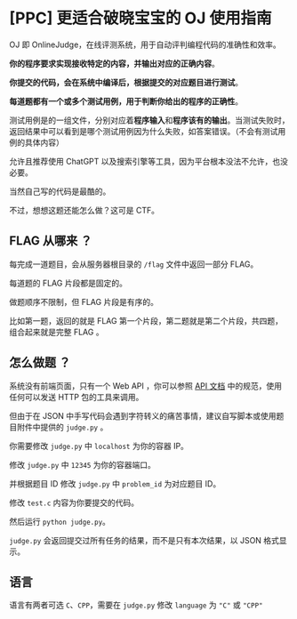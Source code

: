 # \[PPC\] 更适合破晓宝宝的 OJ 使用指南

OJ 即 OnlineJudge，在线评测系统，用于自动评判编程代码的准确性和效率。

**你的程序要求实现接收特定的内容，并输出对应的正确内容**。

**你提交的代码，会在系统中编译后，根据提交的对应题目进行测试**。

**每道题都有一个或多个测试用例，用于判断你给出的程序的正确性**。

测试用例是的一组文件，分别对应着**程序输入**和**程序该有的输出**。当测试失败时，返回结果中可以看到是哪个测试用例因为什么失败，如答案错误。（不会有测试用例的具体内容）

允许且推荐使用 ChatGPT 以及搜索引擎等工具，因为平台根本没法不允许，也没必要。

当然自己写的代码是最酷的。

不过，想想这题还能怎么做？这可是 CTF。

## FLAG 从哪来 ？

每完成一道题目，会从服务器根目录的 `/flag` 文件中返回一部分 FLAG。

每道题的 FLAG 片段都是固定的。

做题顺序不限制，但 FLAG 片段是有序的。

比如第一题，返回的就是 FLAG 第一个片段，第二题就是第二个片段，共四题，组合起来就是完整 FLAG 。

## 怎么做题 ？

系统没有前端页面，只有一个 Web API ，你可以参照 [API 文档](API.md) 中的规范，使用任何可以发送 HTTP 包的工具来调用。

但由于在 JSON 中手写代码会遇到字符转义的痛苦事情，建议自写脚本或使用题目附件中提供的 `judge.py` 。

你需要修改 `judge.py` 中 `localhost` 为你的容器 IP。

修改 `judge.py` 中 `12345` 为你的容器端口。

并根据题目 ID 修改 `judge.py` 中 `problem_id` 为对应题目 ID。

修改 `test.c` 内容为你要提交的代码。

然后运行 `python judge.py`。

`judge.py` 会返回提交过所有任务的结果，而不是只有本次结果，以 JSON 格式显示。

## 语言

语言有两者可选 `C`、`CPP`，需要在 `judge.py` 修改 `language` 为 `"C"` 或 `"CPP"`
